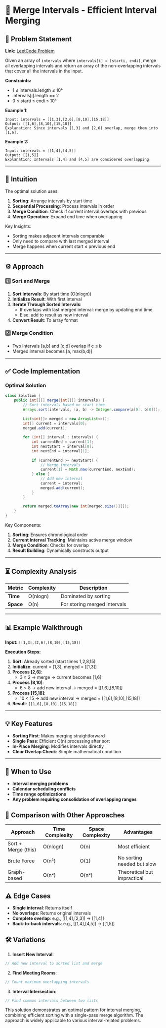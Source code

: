 # 🔄 Merge Intervals - Efficient Interval Merging

## 📜 Problem Statement
**Link:** [LeetCode Problem](https://leetcode.com/problems/merge-intervals/)

Given an array of `intervals` where `intervals[i] = [starti, endi]`, merge all overlapping intervals and return an array of the non-overlapping intervals that cover all the intervals in the input.

**Constraints:**
- 1 ≤ intervals.length ≤ 10⁴
- intervals[i].length == 2
- 0 ≤ starti ≤ endi ≤ 10⁴

**Example 1:**
```text
Input: intervals = [[1,3],[2,6],[8,10],[15,18]]
Output: [[1,6],[8,10],[15,18]]
Explanation: Since intervals [1,3] and [2,6] overlap, merge them into [1,6].
```

**Example 2:**
```text
Input: intervals = [[1,4],[4,5]]
Output: [[1,5]]
Explanation: Intervals [1,4] and [4,5] are considered overlapping.
```

---

## 🧠 Intuition
The optimal solution uses:
1. **Sorting**: Arrange intervals by start time
2. **Sequential Processing**: Process intervals in order
3. **Merge Condition**: Check if current interval overlaps with previous
4. **Merge Operation**: Expand end time when overlapping

Key Insights:
- Sorting makes adjacent intervals comparable
- Only need to compare with last merged interval
- Merge happens when current start ≤ previous end

---

## ⚙️ Approach
### **1️⃣ Sort and Merge**
1. **Sort Intervals**: By start time (O(nlogn))
2. **Initialize Result**: With first interval
3. **Iterate Through Sorted Intervals**:
   - If overlaps with last merged interval: merge by updating end time
   - Else: add to result as new interval
4. **Convert Result**: To array format

### **2️⃣ Merge Condition**
- Two intervals [a,b] and [c,d] overlap if c ≤ b
- Merged interval becomes [a, max(b,d)]

---

## ✅ Code Implementation

### Optimal Solution
```java
class Solution {
    public int[][] merge(int[][] intervals) {
        // Sort intervals based on start time
        Arrays.sort(intervals, (a, b) -> Integer.compare(a[0], b[0]));
        
        List<int[]> merged = new ArrayList<>();
        int[] current = intervals[0];
        merged.add(current);
        
        for (int[] interval : intervals) {
            int currentEnd = current[1];
            int nextStart = interval[0];
            int nextEnd = interval[1];
            
            if (currentEnd >= nextStart) {
                // Merge intervals
                current[1] = Math.max(currentEnd, nextEnd);
            } else {
                // Add new interval
                current = interval;
                merged.add(current);
            }
        }
        
        return merged.toArray(new int[merged.size()][]);
    }
}
```

Key Components:
1. **Sorting**: Ensures chronological order
2. **Current Interval Tracking**: Maintains active merge window
3. **Merge Condition**: Checks for overlap
4. **Result Building**: Dynamically constructs output

---

## ⏳ Complexity Analysis
| Metric          | Complexity | Description |
|-----------------|------------|-------------|
| **Time**        | O(nlogn)   | Dominated by sorting |
| **Space**       | O(n)       | For storing merged intervals |

---

## 📊 Example Walkthrough

**Input:** `[[1,3],[2,6],[8,10],[15,18]]`

**Execution Steps:**
1. **Sort**: Already sorted (start times 1,2,8,15)
2. **Initialize**: current = [1,3], merged = [[1,3]]
3. **Process [2,6]**:
   - 3 ≥ 2 → merge → current becomes [1,6]
4. **Process [8,10]**:
   - 6 < 8 → add new interval → merged = [[1,6],[8,10]]
5. **Process [15,18]**:
   - 10 < 15 → add new interval → merged = [[1,6],[8,10],[15,18]]
6. **Result**: `[[1,6],[8,10],[15,18]]`

---

## 💡 Key Features
- **Sorting First**: Makes merging straightforward
- **Single Pass**: Efficient O(n) processing after sort
- **In-Place Merging**: Modifies intervals directly
- **Clear Overlap Check**: Simple mathematical condition

---

## 🚀 When to Use
- **Interval merging problems**
- **Calendar scheduling conflicts**
- **Time range optimizations**
- **Any problem requiring consolidation of overlapping ranges**

## 🔄 Comparison with Other Approaches
| Approach         | Time Complexity | Space Complexity | Advantages |
|-----------------|-----------------|------------------|------------|
| Sort + Merge (this) | O(nlogn) | O(n) | Most efficient |
| Brute Force | O(n²) | O(1) | No sorting needed but slow |
| Graph-based | O(n²) | O(n²) | Theoretical but impractical |

## ⚠️ Edge Cases
- **Single interval**: Returns itself
- **No overlaps**: Returns original intervals
- **Complete overlap**: e.g., [[1,4],[2,3]] → [[1,4]]
- **Back-to-back intervals**: e.g., [[1,4],[4,5]] → [[1,5]]

## 🛠 Variations
1. **Insert New Interval**:
```java
// Add new interval to sorted list and merge
```

2. **Find Meeting Rooms**:
```java
// Count maximum overlapping intervals
```

3. **Interval Intersection**:
```java
// Find common intervals between two lists
```

This solution demonstrates an optimal pattern for interval merging, combining efficient sorting with a single-pass merge algorithm. The approach is widely applicable to various interval-related problems.